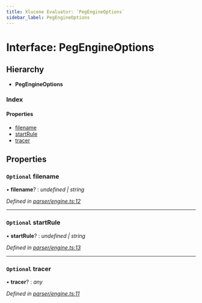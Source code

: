 ```yaml
---
title: Xlucene Evaluator: `PegEngineOptions`
sidebar_label: PegEngineOptions
---
```


# Interface: PegEngineOptions

## Hierarchy

* **PegEngineOptions**

### Index

#### Properties

* [filename](pegengineoptions.md#optional-filename)
* [startRule](pegengineoptions.md#optional-startrule)
* [tracer](pegengineoptions.md#optional-tracer)

## Properties

### `Optional` filename

• **filename**? : *undefined | string*

*Defined in [parser/engine.ts:12](https://github.com/terascope/teraslice/blob/d3a803c3/packages/xlucene-evaluator/src/parser/engine.ts#L12)*

___

### `Optional` startRule

• **startRule**? : *undefined | string*

*Defined in [parser/engine.ts:13](https://github.com/terascope/teraslice/blob/d3a803c3/packages/xlucene-evaluator/src/parser/engine.ts#L13)*

___

### `Optional` tracer

• **tracer**? : *any*

*Defined in [parser/engine.ts:11](https://github.com/terascope/teraslice/blob/d3a803c3/packages/xlucene-evaluator/src/parser/engine.ts#L11)*

